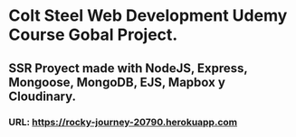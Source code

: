 # Colt Steel Web Development Udemy Course Gobal Project.

## SSR Proyect made with NodeJS, Express, Mongoose, MongoDB, EJS, Mapbox y Cloudinary.

### URL: https://rocky-journey-20790.herokuapp.com
